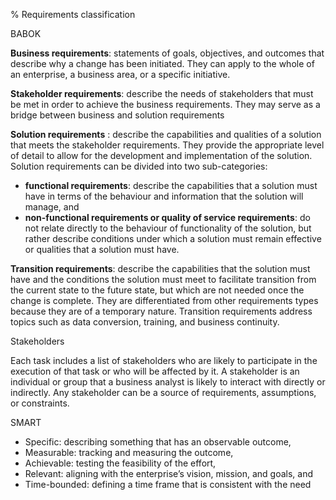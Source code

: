 % Requirements classification

BABOK

__Business requirements__: statements of goals, objectives, and outcomes that describe why a change has been initiated. They can apply to the whole of an enterprise, a business area, or a specific initiative.

__Stakeholder requirements__: describe the needs of stakeholders that must be met in order to achieve the business requirements. They may serve as a bridge between business and solution requirements

__Solution requirements__ : describe the capabilities and qualities of a solution that meets the stakeholder requirements. They provide the appropriate level of detail to allow for the development and implementation of the solution. Solution requirements can be divided into two sub-categories:

* __functional requirements__: describe the capabilities that a solution must have in terms of the behaviour and information that the solution will manage, and
* __non-functional requirements or quality of service requirements__: do not relate directly to the behaviour of functionality of the solution, but rather describe conditions under which a solution must remain effective or qualities that a solution must have.

__Transition requirements__: describe the capabilities that the solution must have and the conditions the solution must meet to facilitate transition from the current state to the future state, but which are not needed once the change is complete. They are differentiated from other requirements types because they are of a temporary nature. Transition requirements address topics such as data conversion, training, and business continuity.

Stakeholders

Each task includes a list of stakeholders who are likely to participate in the execution of that task or who will be affected by it. A stakeholder is an individual or group that a business analyst is likely to interact with directly or indirectly. Any stakeholder can be a source of requirements, assumptions, or
constraints.

SMART

* Specific: describing something that has an observable outcome,
* Measurable: tracking and measuring the outcome,
* Achievable: testing the feasibility of the effort,
* Relevant: aligning with the enterprise’s vision, mission, and goals, and
* Time-bounded: defining a time frame that is consistent with the need
